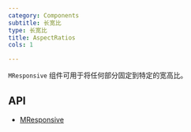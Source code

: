 ```yaml
---
category: Components
subtitle: 长宽比
type: 长宽比
title: AspectRatios
cols: 1

---
```


`MResponsive` 组件可用于将任何部分固定到特定的宽高比。

## API

- [MResponsive](/docs/api/MResponsive)
